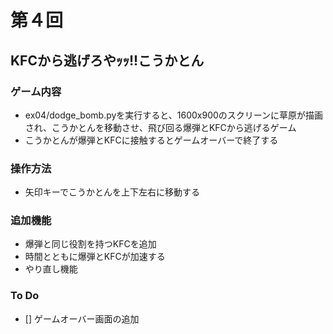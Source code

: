 # 第４回
## KFCから逃げろやｯｯ!!こうかとん
### ゲーム内容
- ex04/dodge_bomb.pyを実行すると、1600x900のスクリーンに草原が描画され、こうかとんを移動させ、飛び回る爆弾とKFCから逃げるゲーム
- こうかとんが爆弾とKFCに接触するとゲームオーバーで終了する
### 操作方法
- 矢印キーでこうかとんを上下左右に移動する
### 追加機能
- 爆弾と同じ役割を持つKFCを追加
- 時間とともに爆弾とKFCが加速する
- やり直し機能
### To Do
- [] ゲームオーバー画面の追加